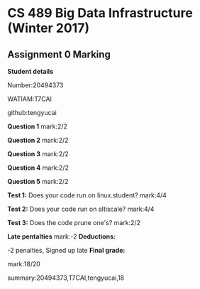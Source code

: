 # CS 489 Big Data Infrastructure (Winter 2017)
## Assignment 0 Marking
**Student details**

Number:20494373

WATIAM:T7CAI

github:tengyucai

**Question 1**
mark:2/2

**Question 2**
mark:2/2

**Question 3**
mark:2/2

**Question 4**
mark:2/2

**Question 5**
mark:2/2

**Test 1:** Does your code run on linux.student?
mark:4/4

**Test 2:** Does your code run on altiscale?
mark:4/4

**Test 3:** Does the code prune one's?
mark:2/2

**Late pentalties**
mark:-2
**Deductions:**

-2 penalties, Signed up late
**Final grade:**

mark:18/20

summary:20494373,T7CAI,tengyucai,18
